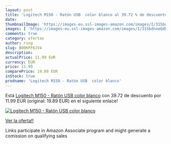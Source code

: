 ```yaml
---
layout: post
title: 'Logitech M150 - Ratón USB  color blanco al 39.72 % de descuento'
date: 
thumbnailImage: 'https://images-eu.ssl-images-amazon.com/images/I/31SbdnoeQdL._SL200_.jpg'
images: [ 'https://images-eu.ssl-images-amazon.com/images/I/31SbdnoeQdL._SL200_.jpg' ]
comments: true
category: ofertas
author: ring
slug: B00KPF6JV4
description:
actualPrice: 11.99 EUR
currency: EUR
price: 11.99
comparePrice: 19.89 EUR
inStock: true
prodname: 'Logitech M150 - Ratón USB  color blanco'
---
```


Está [Logitech M150 - Ratón USB  color blanco](https://www.amazon.es/dp/B00KPF6JV4/?tag=tolees-21) con 39.72 de descuento por 11.99 EUR (original: 19.89 EUR) en el siguiente enlace!

[![Logitech M150 - Ratón USB  color blanco](https://images-eu.ssl-images-amazon.com/images/I/31SbdnoeQdL._SL200_.jpg)](https://www.amazon.es/dp/B00KPF6JV4/?tag=tolees-21)

[Ver la oferta!!](https://www.amazon.es/dp/B00KPF6JV4/?tag=tolees-21)

Links participate in Amazon Associate program and might generate a comission on qualifying sales


